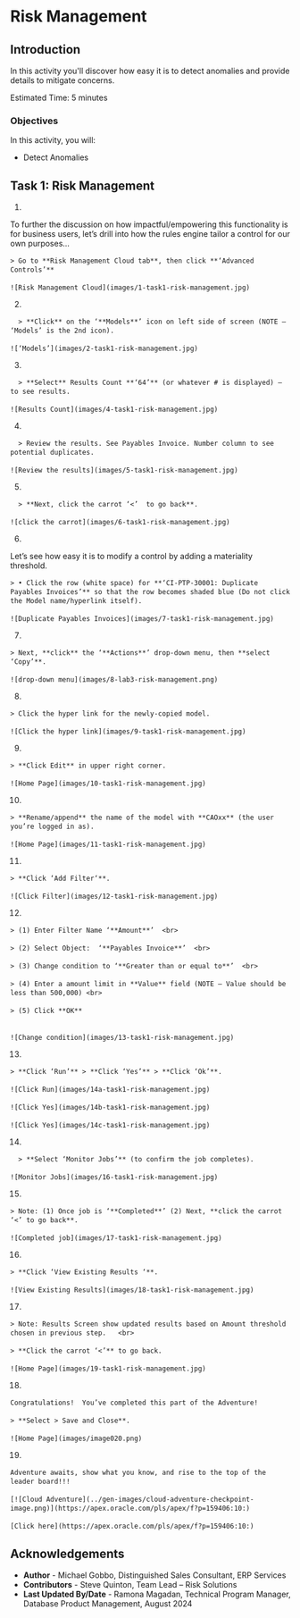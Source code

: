 # Risk Management

## Introduction

In this activity you'll discover how easy it is to detect anomalies and provide details to mitigate concerns.

Estimated Time: 5 minutes


### Objectives

In this activity, you will:
* Detect Anomalies



## Task 1: Risk Management


1. 

  To further the discussion on how impactful/empowering this functionality is for business users, let’s drill into how the rules engine tailor a control for our own purposes...


    > Go to **Risk Management Cloud tab**, then click **‘Advanced Controls’**

    ![Risk Management Cloud](images/1-task1-risk-management.jpg)


2. 

      > **Click** on the ‘**Models**’ icon on left side of screen (NOTE – ‘Models’ is the 2nd icon).

    ![‘Models’](images/2-task1-risk-management.jpg)


3. 

      > **Select** Results Count **‘64’** (or whatever # is displayed) – to see results.

    ![Results Count](images/4-task1-risk-management.jpg)

4. 

      > Review the results. See Payables Invoice. Number column to see potential duplicates.

    ![Review the results](images/5-task1-risk-management.jpg)

5. 

      > **Next, click the carrot ‘<’  to go back**.

    ![click the carrot](images/6-task1-risk-management.jpg)

6. 

  Let’s see how easy it is to modify a control by adding a materiality threshold.  


    > •	Click the row (white space) for **‘CI-PTP-30001: Duplicate Payables Invoices’** so that the row becomes shaded blue (Do not click the Model name/hyperlink itself).

    ![Duplicate Payables Invoices](images/7-task1-risk-management.jpg)

7. 
 
    > Next, **click** the ‘**Actions**’ drop-down menu, then **select ‘Copy’**.

    ![drop-down menu](images/8-lab3-risk-management.png)

8. 
  
    > Click the hyper link for the newly-copied model.

    ![Click the hyper link](images/9-task1-risk-management.jpg)

9. 
  
    > **Click Edit** in upper right corner.

    ![Home Page](images/10-task1-risk-management.jpg)

10. 
  
    > **Rename/append** the name of the model with **CAOxx** (the user you’re logged in as).

    ![Home Page](images/11-task1-risk-management.jpg)

11. 
  
    > **Click ‘Add Filter‘**.

    ![Click Filter](images/12-task1-risk-management.jpg)

12. 

    > (1) Enter Filter Name ‘**Amount**’  <br>

    > (2) Select Object:  ‘**Payables Invoice**’  <br>

    > (3) Change condition to ‘**Greater than or equal to**’  <br>

    > (4) Enter a amount limit in **Value** field (NOTE – Value should be less than 500,000) <br>

    > (5) Click **OK**


    ![Change condition](images/13-task1-risk-management.jpg)

13. 

    > **Click ‘Run’** > **Click ‘Yes’** > **Click ‘Ok’**.

    ![Click Run](images/14a-task1-risk-management.jpg)

    ![Click Yes](images/14b-task1-risk-management.jpg)

    ![Click Yes](images/14c-task1-risk-management.jpg)

14. 

      > **Select ‘Monitor Jobs’** (to confirm the job completes).

    ![Monitor Jobs](images/16-task1-risk-management.jpg)

15. 
  
    > Note: (1) Once job is ‘**Completed**’ (2) Next, **click the carrot ‘<’ to go back**.

    ![Completed job](images/17-task1-risk-management.jpg)

16. 
  
    > **Click ‘View Existing Results ‘**.

    ![View Existing Results](images/18-task1-risk-management.jpg)

17. 
  
    > Note: Results Screen show updated results based on Amount threshold chosen in previous step.   <br>

    > **Click the carrot ‘<’** to go back.

    ![Home Page](images/19-task1-risk-management.jpg)

18. 

    Congratulations!  You’ve completed this part of the Adventure!

    > **Select > Save and Close**.

    ![Home Page](images/image020.png)

19. 

    Adventure awaits, show what you know, and rise to the top of the leader board!!!

    [![Cloud Adventure](../gen-images/cloud-adventure-checkpoint-image.png)](https://apex.oracle.com/pls/apex/f?p=159406:10:)

    [Click here](https://apex.oracle.com/pls/apex/f?p=159406:10:) 

## Acknowledgements
* **Author** - Michael Gobbo, Distinguished Sales Consultant, ERP Services
* **Contributors** -  Steve Quinton, Team Lead – Risk Solutions 
* **Last Updated By/Date** - Ramona Magadan, Technical Program Manager, Database Product Management, August 2024
